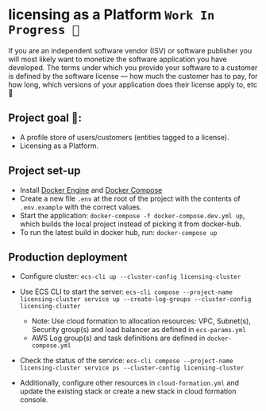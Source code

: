 # licensing as a Platform `Work In Progress 🚧`

If you are an independent software vendor (ISV) or software publisher you will most likely want to monetize the software application you have developed. The terms under which you provide your software to a customer is defined by the software license — how much the customer has to pay, for how long, which versions of your application does their license apply to, etc 🚁

## Project goal 🚀:

- A profile store of users/customers (entities tagged to a license).
- Licensing as a Platform.

## Project set-up

- Install [Docker Engine](https://docs.docker.com/engine/install/) and [Docker Compose](https://docs.docker.com/compose/install/)
- Create a new file `.env` at the root of the project with the contents of `.env.example` with the correct values. 
- Start the application: `docker-compose -f docker-compose.dev.yml up`, which builds the local project instead of picking it from docker-hub.
- To run the latest build in docker hub, run: `docker-compose up`

## Production deployment

- Configure cluster: `ecs-cli up --cluster-config licensing-cluster`
- Use ECS CLI to start the server: `ecs-cli compose --project-name licensing-cluster service up --create-log-groups --cluster-config licensing-cluster`
    - Note: Use cloud formation to allocation resources: VPC, Subnet(s), Security group(s) and load balancer as defined in `ecs-params.yml`
    - AWS Log group(s) and task definitions are defined in `docker-compose.yml`
    
- Check the status of the service: `ecs-cli compose --project-name licensing-cluster service ps --cluster-config licensing-cluster`
- Additionally, configure other resources in `cloud-formation.yml` and update the existing stack or create a new stack in cloud formation console.
    


